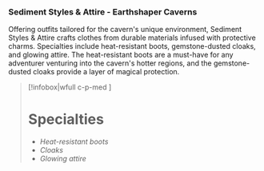 ### Sediment Styles & Attire - Earthshaper Caverns

Offering outfits tailored for the cavern's unique environment, Sediment Styles & Attire crafts clothes from durable materials infused with protective charms. Specialties include heat-resistant boots, gemstone-dusted cloaks, and glowing attire. The heat-resistant boots are a must-have for any adventurer venturing into the cavern's hotter regions, and the gemstone-dusted cloaks provide a layer of magical protection.

> [!infobox|wfull  c-p-med ]
>   # Specialties
>   - *Heat-resistant boots*
>   - *Cloaks*
>   - *Glowing attire*
